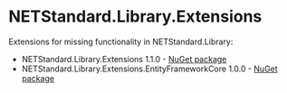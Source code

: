 # NETStandard.Library.Extensions

Extensions for missing functionality in NETStandard.Library:
* NETStandard.Library.Extensions 1.1.0 - [NuGet package](https://www.nuget.org/packages/NETStandard.Library.Extensions/)
* NETStandard.Library.Extensions.EntityFrameworkCore 1.0.0 - [NuGet package](https://www.nuget.org/packages/NETStandard.Library.Extensions.EntityFrameworkCore/1.0.0)
